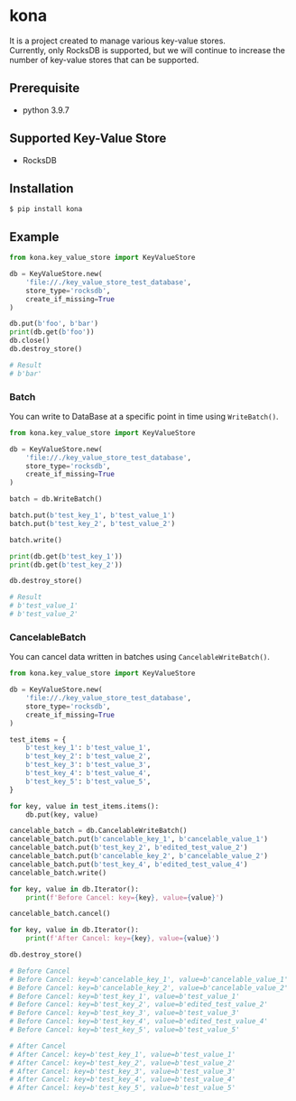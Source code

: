 # kona
It is a project created to manage various key-value stores.  
Currently, only RocksDB is supported, but we will continue to increase the number of key-value stores that can be supported.

## Prerequisite
- python 3.9.7

## Supported Key-Value Store
- RocksDB

## Installation
~~~
$ pip install kona
~~~

## Example

~~~python
from kona.key_value_store import KeyValueStore

db = KeyValueStore.new(
    'file://./key_value_store_test_database',
    store_type='rocksdb',
    create_if_missing=True
)

db.put(b'foo', b'bar')
print(db.get(b'foo'))
db.close()
db.destroy_store()

# Result
# b'bar'
~~~

### Batch
You can write to DataBase at a specific point in time using `WriteBatch()`.
~~~python
from kona.key_value_store import KeyValueStore

db = KeyValueStore.new(
    'file://./key_value_store_test_database',
    store_type='rocksdb',
    create_if_missing=True
)

batch = db.WriteBatch()

batch.put(b'test_key_1', b'test_value_1')
batch.put(b'test_key_2', b'test_value_2')

batch.write()

print(db.get(b'test_key_1'))
print(db.get(b'test_key_2'))

db.destroy_store()

# Result
# b'test_value_1'
# b'test_value_2'
~~~

### CancelableBatch
You can cancel data written in batches using `CancelableWriteBatch()`.
~~~python
from kona.key_value_store import KeyValueStore

db = KeyValueStore.new(
    'file://./key_value_store_test_database',
    store_type='rocksdb',
    create_if_missing=True
)

test_items = {
    b'test_key_1': b'test_value_1',
    b'test_key_2': b'test_value_2',
    b'test_key_3': b'test_value_3',
    b'test_key_4': b'test_value_4',
    b'test_key_5': b'test_value_5',
}

for key, value in test_items.items():
    db.put(key, value)

cancelable_batch = db.CancelableWriteBatch()
cancelable_batch.put(b'cancelable_key_1', b'cancelable_value_1')
cancelable_batch.put(b'test_key_2', b'edited_test_value_2')
cancelable_batch.put(b'cancelable_key_2', b'cancelable_value_2')
cancelable_batch.put(b'test_key_4', b'edited_test_value_4')
cancelable_batch.write()

for key, value in db.Iterator():
    print(f'Before Cancel: key={key}, value={value}')

cancelable_batch.cancel()

for key, value in db.Iterator():
    print(f'After Cancel: key={key}, value={value}')

db.destroy_store()

# Before Cancel
# Before Cancel: key=b'cancelable_key_1', value=b'cancelable_value_1'
# Before Cancel: key=b'cancelable_key_2', value=b'cancelable_value_2'
# Before Cancel: key=b'test_key_1', value=b'test_value_1'
# Before Cancel: key=b'test_key_2', value=b'edited_test_value_2'
# Before Cancel: key=b'test_key_3', value=b'test_value_3'
# Before Cancel: key=b'test_key_4', value=b'edited_test_value_4'
# Before Cancel: key=b'test_key_5', value=b'test_value_5'

# After Cancel
# After Cancel: key=b'test_key_1', value=b'test_value_1'
# After Cancel: key=b'test_key_2', value=b'test_value_2'
# After Cancel: key=b'test_key_3', value=b'test_value_3'
# After Cancel: key=b'test_key_4', value=b'test_value_4'
# After Cancel: key=b'test_key_5', value=b'test_value_5'
~~~